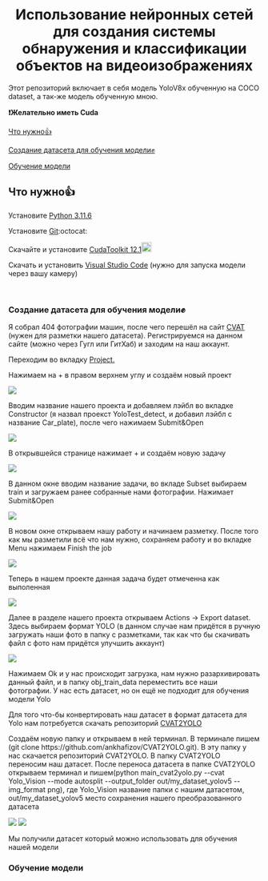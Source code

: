 <h1 align="center">Использование нейронных сетей для создания системы обнаружения и классификации объектов на видеоизображениях</h1>
<p>Этот репозиторий включает в себя модель YoloV8x обученную на COCO dataset, а так-же модель обученную мною.</p>
<b>❗Желательно иметь Cuda</b>

<a href="#part1">Что нужно👍</a><p></p>
<a href="#part2">Создание датасета для обучения модели✊</a><p></p>
<a href="#part3">Обучение модели</a>

<h2 id="part1"><b>Что нужно👍</b></h2>

<p>Установите <a href="https://www.python.org/ftp/python/3.11.6/python-3.11.6-amd64.exe">Python 3.11.6</a></p>
<p>Установите <a href="https://git-scm.com/downloads">Git</a>:octocat:</p>
<p>Скачайте и установите <a href="https://developer.nvidia.com/cuda-12-1-0-download-archive">CudaToolkit 12.1</a><img src="https://cdn.icon-icons.com/icons2/2107/PNG/512/file_type_cuda_icon_130656.png" style="width: 20px; height: 20px;"></p>
<p>Скачать и установить <a href="https://code.visualstudio.com/download">Visual Studio Code</a> (нужно для запуска модели через вашу камеру)</p>
<p><br></p>

<h3 id="part2">Создание датасета для обучения модели✊</h3>
<p>Я собрал 404 фотографии машин, после чего перешёл на сайт <a href="https://app.cvat.ai/tasks?page=1">CVAT </a>(нужен для разметки нашего датасета). Регистрируемся на данном сайте (можно через Гугл или ГитХаб) и заходим на наш аккаунт. <p></p>Переходим во вкладку <a href="https://app.cvat.ai/projects">Project.</a></p>
<p>Нажимаем на + в правом верхнем углу и создаём новый проект</p>
<img src="https://raw.githubusercontent.com/XiLiCe/Lab_Ilmir/cd00f8f5e5355e6352a6fe4b827060c9180282f6/+.png">
<p>Вводим название нашего проекта и добавляем лэйбл во вкладке Constructor (я назвал проекст YoloTest_detect, и добавил лэйбл с название Car_plate), после чего нажимаем Submit&Open</p>
<img src="https://github.com/XiLiCe/Lab_Ilmir/blob/XiLiCe-patch-1/newproject.png?raw=true">
<p>В открывшейся странице нажимает + и создаём новую задачу</p>
<img src="https://github.com/XiLiCe/Lab_Ilmir/blob/XiLiCe-patch-1/newtask.png?raw=true">
<p>В данном окне вводим название задачи, во вкладе Subset выбираем train и загружаем ранее собранные нами фотографии. Нажимает Submit&Open</p>
<img src="https://github.com/XiLiCe/Lab_Ilmir/blob/XiLiCe-patch-1/createnewtask.png?raw=true">
<p>В новом окне открываем нашу работу и начинаем разметку. После того как мы разметили всё что нам нужно, сохраняем работу и во вкладке Menu нажимаем Finish the job</p>
<img src="https://github.com/XiLiCe/Lab_Ilmir/blob/XiLiCe-patch-1/razmetka.png?raw=true">
<p>Теперь в нашем проекте данная задача будет отмеченна как выполенная</p>
<img src="https://github.com/XiLiCe/Lab_Ilmir/blob/XiLiCe-patch-1/finishjob.png?raw=true">
<p>Далее в разделе нашего проекта открываем Actions -> Export dataset. Здесь выбираем формат YOLO (в данном случае нам придётся в ручную загружать наши фото в папку с разметками, так как что бы скачивать файл с фото нам придётся улучшить аккаунт)</p>
<img src="https://github.com/XiLiCe/Lab_Ilmir/blob/XiLiCe-patch-1/export.png?raw=true">
<p>Нажимаем Ok и у нас происходит загрузка, нам нужно разархивировать данный файл, и в папку obj_train_data переместить все наши фотографии. У нас есть датасет, но он ещё не подходит для обучения модели Yolo</p><p></p>
<p>Для того что-бы конвертировать наш датасет в формат датасета для Yolo нам потребуется скачать репозиторий <a href="https://github.com/ankhafizov/CVAT2YOLO">CVAT2YOLO</a></p>
<p>Создаём новую папку и открываем в ней терминал. В терминале пишем (git clone https://github.com/ankhafizov/CVAT2YOLO.git). В эту папку у нас скачается репозиторий CVAT2YOLO. В папку CVAT2YOLO переносим наш датасет. После переноса датасета в папке CVAT2YOLO открываем терминал и пишем(python main_cvat2yolo.py --cvat Yolo_Vision --mode autosplit --output_folder out/my_dataset_yolov5 --img_format png), где Yolo_Vision название папки с нашим датасетом, out/my_dataset_yolov5 место сохранения нашего преобразованного датасета</p>
<img src="https://github.com/XiLiCe/Lab_Ilmir/blob/XiLiCe-patch-1/CVAT2YOLO.png?raw=true">
<img src="https://github.com/XiLiCe/Lab_Ilmir/blob/XiLiCe-patch-1/python.png?raw=true">
<p>Мы получили датасет который можно использовать для обучения нашей модели</p>

<h3 id="part3">Обучение модели</h3>

